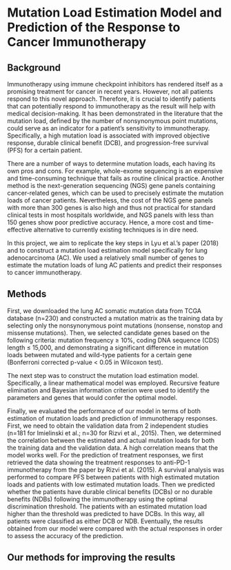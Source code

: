 # Mutation Load Estimation Model and Prediction of the Response to Cancer Immunotherapy
## Background
Immunotherapy using immune checkpoint inhibitors has rendered itself as a promising treatment for cancer in recent years. However, not all patients respond to this novel approach. Therefore, it is crucial to identify patients that can potentially respond to immunotherapy as the result will help with medical decision-making. It has been demonstrated in the literature that the mutation load, defined by the number of nonsynonymous point mutations, could serve as an indicator for a patient’s sensitivity to immunotherapy. Specifically, a high mutation load is associated with improved objective response, durable clinical benefit (DCB), and progression-free survival (PFS) for a certain patient. 

There are a number of ways to determine mutation loads, each having its own pros and cons. For example, whole-exome sequencing is an expensive and time-consuming technique that fails as routine clinical practice. Another method is the next-generation sequencing (NGS) gene panels containing cancer-related genes, which can be used to precisely estimate the mutation loads of cancer patients. Nevertheless, the cost of the NGS gene panels with more than 300 genes is also high and thus not practical for standard clinical tests in most hospitals worldwide, and NGS panels with less than 150 genes show poor predictive accuracy. Hence, a more cost and time-effective alternative to currently existing techniques is in dire need. 

In this project, we aim to replicate the key steps in Lyu et al.’s paper (2018) and to construct a mutation load estimation model specifically for lung adenocarcinoma (AC). We used a relatively small number of genes to estimate the mutation loads of lung AC patients and predict their responses to cancer immunotherapy. 

## Methods
First, we downloaded the lung AC somatic mutation data from TCGA database (n=230) and constructed a mutation matrix as the training data by selecting only the nonsynonymous point mutations (nonsense, nonstop and missense mutations). Then, we selected candidate genes based on the following criteria: mutation frequency ≥ 10%, coding DNA sequence (CDS) length ≤ 15,000, and demonstrating a significant difference in mutation loads between mutated and wild-type patients for a certain gene (Bonferroni corrected p-value < 0.05 in Wilcoxon test). 

The next step was to construct the mutation load estimation model. Specifically, a linear mathematical model was employed. Recursive feature elimination and Bayesian information criterion were used to identify the parameters and genes that would confer the optimal model. 

Finally, we evaluated the performance of our model in terms of both estimation of mutation loads and prediction of immunotherapy responses. First, we need to obtain the validation data from 2 independent studies (n=181 for Imielinski et al.; n=30 for Rizvi et al., 2015). Then, we determined the correlation between the estimated and actual mutation loads for both the training data and the validation data. A high correlation means that the model works well. For the prediction of treatment responses, we first retrieved the data showing the treatment responses to anti-PD-1 immunotherapy from the paper by Rizvi et al. (2015). A survival analysis was performed to compare PFS between patients with high estimated mutation loads and patients with low estimated mutation loads. Then we predicted whether the patients have durable clinical benefits (DCBs) or no durable benefits (NDBs) following the immunotherapy using the optimal discrimination threshold. The patients with an estimated mutation load higher than the threshold was predicted to have DCBs. In this way, all patients were classified as either DCB or NDB. Eventually, the results obtained from our model were compared with the actual responses in order to assess the accuracy of the prediction. 

## Our methods for improving the results
